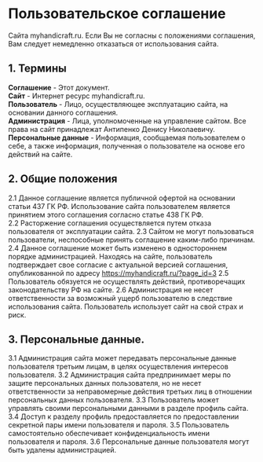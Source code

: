 # Пользовательское соглашение

Сайта myhandicraft.ru. Если Вы не согласны с положениями соглашения, Вам следует немедленно отказаться от использования сайта.

## 1. Термины

__Соглашение__ - Этот документ.  
__Сайт__ - Интернет ресурс myhandicraft.ru.  
__Пользователь__ - Лицо, осуществляющее эксплуатацию сайта, на основании данного соглашения.  
__Администрация__ - Лица, уполномоченные на управление сайтом. Все права на сайт принадлежат Антипенко Денису Николаевичу.  
__Персональные данные__ - Информация, сообщаемая пользователем о себе, а также информация, полученная о пользователе на основе его действий на сайте.  


## 2. Общие положения

2.1 Данное соглашение является публичной офертой на основании статьи 437 ГК РФ. Использование сайта пользователем является принятием этого соглашения согласно статье 438 ГК РФ.  
2.2 Расторжение соглашения осуществляется путем отказа пользователя от эксплуатации сайта.
2.3 Сайтом не могут пользоваться пользователи, неспособные принять соглашение каким-либо причинам.
2.4 Данное соглашение может быть изменено в одностороннем порядке администрацией. Находясь на сайте, пользователь подтверждает свое согласие с актуальной версией соглашения, опубликованной по адресу https://myhandicraft.ru/?page_id=3
2.5 Пользователь обязуется не осуществлять действий, противоречащих законодательству РФ на сайте.
2.6 Администрация не несет ответственности за возможный ущерб пользователю в следствие использования сайта. Пользователь использует сайт на свой страх и риск.

## 3. Персональные данные.

3.1 Администрация сайта может передавать персональные данные пользователя третьим лицам, в целях осуществления интересов пользователя. 
3.2 Администрация сайта предпринимает меры по защите персональных данных пользователя, но не несет ответственности за неправомерные действия третьих лиц в отношении персональных данных пользователя.
3.3 Пользователь может управлять своими персональными данными в разделе профиль сайта.
3.4 Доступ к разделу профиль предоставляется по предоставлении секретной пары имени пользователя и пароля.
3.5 Пользователь самостоятельно обеспечивает конфиденциальность имени пользователя и пароля.
3.6 Персональные данные пользователя могут быть удалены администрацией.




